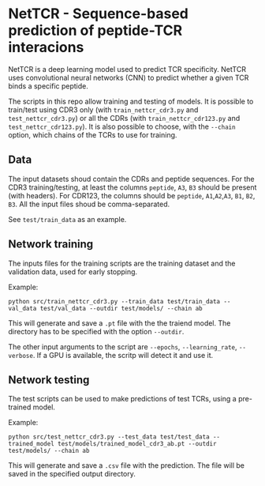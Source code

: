 # NetTCR - Sequence-based prediction of peptide-TCR interacions
NetTCR is a deep learning model used to predict TCR specificity. NetTCR uses convolutional neural networks (CNN) to predict whether a given TCR binds a specific peptide. 

The scripts in this repo allow training and testing of models. It is possible to train/test using CDR3 only (with `train_nettcr_cdr3.py` and `test_nettcr_cdr3.py`) or all the CDRs (with `train_nettcr_cdr123.py` and `test_nettcr_cdr123.py`). It is also possible to choose, with the `--chain` option, which chains of the TCRs to use for training.

## Data
The input datasets shoud contain the CDRs and peptide sequences. For the CDR3 training/testing, at least the columns `peptide`, `A3`, `B3` should be present (with headers). For CDR123, the columns should be `peptide`, `A1`,`A2`,`A3`, `B1`, `B2`, `B3`. All the input files shoud be comma-separated.

See `test/train_data` as an example.

## Network training

The inputs files for the training scripts are the training dataset and the validation data, used for early stopping.

Example:

`python src/train_nettcr_cdr3.py --train_data test/train_data --val_data test/val_data --outdir test/models/ --chain ab`

This will generate and save a `.pt` file with the the traiend model. The directory has to be specified with the option `--outdir`.

The other input arguments to the script are `--epochs`, `--learning_rate`, `--verbose`. If a GPU is available, the scritp will detect it and use it. 

## Network testing 
The test scripts can be used to make predictions of test TCRs, using a pre-trained model.

Example:

`python src/test_nettcr_cdr3.py --test_data test/test_data --trained_model test/models/trained_model_cdr3_ab.pt --outdir test/models/ --chain ab`

This will generate and save a `.csv` file with the prediction. The file will be saved in the specified output directory. 
